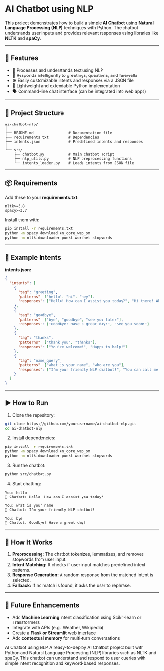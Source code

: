 # AI Chatbot using NLP

This project demonstrates how to build a simple **AI Chatbot** using **Natural Language Processing (NLP)** techniques with Python. The chatbot understands user inputs and provides relevant responses using libraries like **NLTK** and **spaCy**.

---

## 🚀 Features

* 🧠 Processes and understands text using NLP
* 💬 Responds intelligently to greetings, questions, and farewells
* ⚙️ Easily customizable intents and responses via a JSON file
* 🧩 Lightweight and extendable Python implementation
* 🗣️ Command-line chat interface (can be integrated into web apps)

---

## 🧱 Project Structure

```
ai-chatbot-nlp/
│
├── README.md                # Documentation file
├── requirements.txt         # Dependencies
├── intents.json             # Predefined intents and responses
│
└── src/
    ├── chatbot.py           # Main chatbot script
    ├── nlp_utils.py         # NLP preprocessing functions
    └── intents_loader.py    # Loads intents from JSON file
```

---

## 📦 Requirements

Add these to your **requirements.txt**:

```
nltk>=3.8
spacy>=3.7
```

Install them with:

```bash
pip install -r requirements.txt
python -m spacy download en_core_web_sm
python -m nltk.downloader punkt wordnet stopwords
```

---

## 🧩 Example Intents

**intents.json:**

```json
{
  "intents": [
    {
      "tag": "greeting",
      "patterns": ["hello", "hi", "hey"],
      "responses": ["Hello! How can I assist you today?", "Hi there! What can I do for you?"]
    },
    {
      "tag": "goodbye",
      "patterns": ["bye", "goodbye", "see you later"],
      "responses": ["Goodbye! Have a great day!", "See you soon!"]
    },
    {
      "tag": "thanks",
      "patterns": ["thank you", "thanks"],
      "responses": ["You're welcome!", "Happy to help!"]
    },
    {
      "tag": "name_query",
      "patterns": ["what is your name", "who are you"],
      "responses": ["I'm your friendly NLP chatbot!", "You can call me ChatBot."]
    }
  ]
}
```

---

## ▶️ How to Run

1. Clone the repository:

```bash
git clone https://github.com/yourusername/ai-chatbot-nlp.git
cd ai-chatbot-nlp
```

2. Install dependencies:

```bash
pip install -r requirements.txt
python -m spacy download en_core_web_sm
python -m nltk.downloader punkt wordnet stopwords
```

3. Run the chatbot:

```bash
python src/chatbot.py
```

4. Start chatting:

```
You: hello
🤖 Chatbot: Hello! How can I assist you today?

You: what is your name
🤖 Chatbot: I'm your friendly NLP chatbot!

You: bye
🤖 Chatbot: Goodbye! Have a great day!
```

---

## 🧠 How It Works

1. **Preprocessing:** The chatbot tokenizes, lemmatizes, and removes stopwords from user input.
2. **Intent Matching:** It checks if user input matches predefined intent patterns.
3. **Response Generation:** A random response from the matched intent is selected.
4. **Fallback:** If no match is found, it asks the user to rephrase.

---

## 🧩 Future Enhancements

* Add **Machine Learning** intent classification using Scikit-learn or Transformers
* Integrate with APIs (e.g., Weather, Wikipedia)
* Create a **Flask or Streamlit** web interface
* Add **contextual memory** for multi-turn conversations


AI Chatbot using NLP  A ready-to-deploy AI Chatbot project built with Python and Natural Language Processing (NLP) libraries such as NLTK and spaCy. This chatbot can understand and respond to user queries with simple intent recognition and keyword-based responses.
